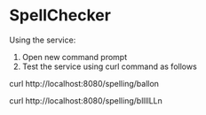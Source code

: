 # SpellChecker

Using the service:
1. Open new command prompt
2.	Test the service using curl command as follows

curl http://localhost:8080/spelling/ballon

curl http://localhost:8080/spelling/bllllLLn
